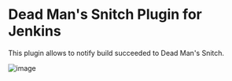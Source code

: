 # Dead Man's Snitch Plugin for Jenkins

This plugin allows to notify build succeeded to Dead Man's Snitch.

![image](https://cloud.githubusercontent.com/assets/899217/15986034/20a665a0-3039-11e6-8968-5ab815901887.png)
